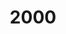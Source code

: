 ---
title: '2000'
countries:
- country: AUS
  indice: 0.4233790685687756
- country: AUT
  indice: 0.35793925266518495
- country: BEL
  indice: 0.40048129347276185
- country: CZE
  indice: 0.3192231803792951
- country: DNK
  indice: 0.38896198391119696
- country: FIN
  indice: 0.3387085283260826
- country: FRA
  indice: 0.42649561460924185
- country: DEU
  indice: 0.3960070395327982
- country: GRC
  indice: 0.3884944509887874
- country: HUN
  indice: 0.3560392712009638
- country: ISL
  indice: 0.38326547364396696
- country: IRL
  indice: 0.36035755247318757
- country: ITA
  indice: 0.38662024614792706
- country: JPN
  indice: 0.36336760265838103
- country: KOR
  indice: 0.3278734960885034
- country: LUX
  indice: 0.502162796266482
- country: MEX
  indice: 0.3215046353755581
- country: NLD
  indice: 0.4217580626779131
- country: NZL
  indice: 0.4006456539510204
- country: NOR
  indice: 0.3451908180483679
- country: POL
  indice: 0.3372269669496421
- country: PRT
  indice: 0.37087915406229927
- country: SVK
  indice: 0.35010981960602383
- country: ESP
  indice: 0.34924040249574095
- country: SWE
  indice: 0.3869547314121563
- country: CHE
  indice: 0.4115979238508707
- country: TUR
  indice: 0.31108980299578426
- country: GBR
  indice: 0.4369685537232129
- country: CHL
  indice: 0.35260054684156344
- country: CHN
  indice: 0.25604706198716803
- country: EST
  indice: 0.36815782611105413
- country: SVN
  indice: 0.3447151912228864
- country: ZAF
  indice: 0.3869036995241696
- country: EA
  indice: 0.39479897880476567
- country: EU
  indice: 0.39162831772444057
- country: USA
  indice: 0.4412037943357821
- country: ISR
  indice: 0.42685540449978354
- country: CAN
  indice: 0.3883720488147207
- country: BRA
  indice: 0.4208901971023276
- country: LVA
  indice: 0.35560294079982674
- country: CRI
  indice: 0.3435023533392937
- country: LTU
  indice: 0.3253529886435709
---